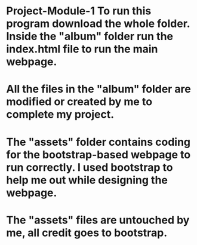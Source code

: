 # Project-Module-1 To run this program download the whole folder. Inside the "album" folder run the index.html file to run the main webpage. 
# All the files in the "album" folder are modified or created by me to complete my project.
# The "assets" folder contains coding for the bootstrap-based webpage to run correctly. I used bootstrap to help me out while designing the webpage.
# The "assets" files are untouched by me, all credit goes to bootstrap.
